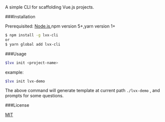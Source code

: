 A simple CLI for scaffolding Vue.js projects.

###Installation

Prerequisited: [Node.js](https://nodejs.org/en/),npm version 5+,yarn version 1+

``` bash
$ npm install -g lvx-cli 
or
$ yarn global add lvx-cli
```

###Usage

``` bash
$lvx init <project-name>
```

example:

``` bash
$lvx init lvx-demo
```

The above command will generate template at current path `./lvx-demo` , and prompts for some questions.

###License

[MIT](http://opensource.org/licenses/MIT)

